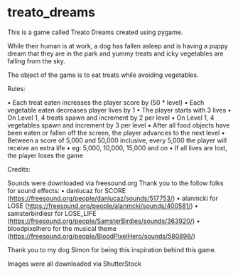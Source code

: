 # treato_dreams

This is a game called Treato Dreams created using pygame. 

While their human is at work, a dog has fallen asleep and is having a puppy dream that
they are in the park and yummy treats and icky vegetables are falling from the sky.

The object of the game is to eat treats while avoiding vegetables.

Rules:

• Each treat eaten increases the player score by (50 * level)
• Each vegetable eaten decreases player lives by 1
• The player starts with 3 lives
• On Level 1, 4 treats spawn and increment by 2 per level
• On Level 1, 4 vegetables spawn and increment by 3 per level
• After all food objects have been eaten or fallen off the screen, the player advances to the next level
• Between a score of 5,000 and 50,000 inclusive, every 5,000 the player will receive an extra life
    • eg: 5,000, 10,000, 15,000 and on
• If all lives are lost, the player loses the game


Credits:

Sounds were downloaded via freesound.org
Thank you to the follow folks for sound effects:
• danlucaz for SCORE (https://freesound.org/people/danlucaz/sounds/517753/)
• alanmcki for LOSE (https://freesound.org/people/alanmcki/sounds/400581/)
• samsterbirdiesr for LOSE_LIFE (https://freesound.org/people/SamsterBirdies/sounds/363920/)
• bloodpixelhero for the musical theme (https://freesound.org/people/BloodPixelHero/sounds/580898/)

Thank you to my dog Simon for being this inspiration behind this game.

Images were all downloaded via ShutterStock
